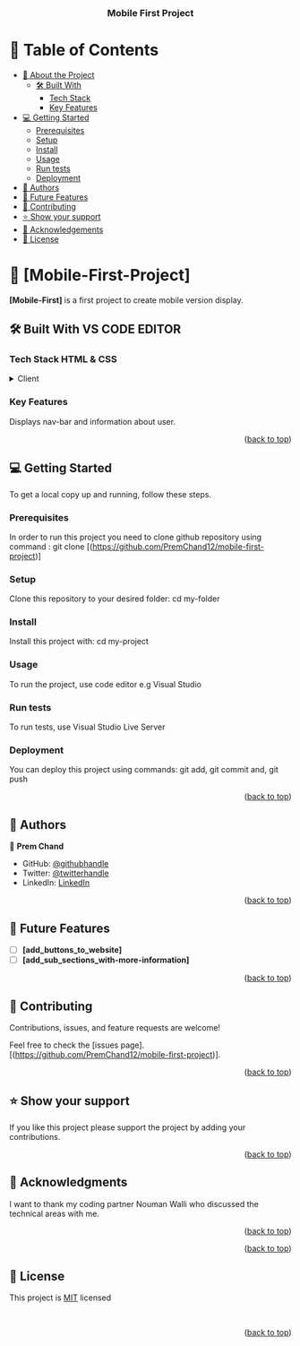 <div align="center">
  
  <br/>

  <h3><b>Mobile First Project</b></h3>

</div>


# 📗 Table of Contents

- [📖 About the Project](#about-project)
  - [🛠 Built With](#built-with)
    - [Tech Stack](#tech-stack)
    - [Key Features](#key-features)
- [💻 Getting Started](#getting-started)
  - [Prerequisites](#prerequisites)
  - [Setup](#setup)
  - [Install](#install)
  - [Usage](#usage)
  - [Run tests](#run-tests)
  - [Deployment](#deployment)
- [👥 Authors](#authors)
- [🔭 Future Features](#future-features)
- [🤝 Contributing](#contributing)
- [⭐️ Show your support](#support)
- [🙏 Acknowledgements](#acknowledgements)
- [📝 License](#license)


# 📖 [Mobile-First-Project] <a name="about-project"></a>

**[Mobile-First]** is a first project to create mobile version display.

## 🛠 Built With <a name="built-with">VS CODE EDITOR</a>

### Tech Stack <a name="tech-stack">HTML & CSS</a> 
  <details>
    <summary>Client</summary>
    <ul>
      <li>HTML</li>
      <li>CSS</li>
    </ul>
  </details>

### Key Features <a name="key-features"></a> 

Displays nav-bar and information about user.

<p align="right">(<a href="#readme-top">back to top</a>)</p>


## 💻 Getting Started <a name="getting-started"></a>

To get a local copy up and running, follow these steps.

### Prerequisites

In order to run this project you need to clone github repository using command : git clone [(https://github.com/PremChand12/mobile-first-project)]

### Setup

Clone this repository to your desired folder: cd my-folder

### Install

Install this project with: cd my-project

### Usage

To run the project, use code editor e.g Visual Studio

### Run tests

To run tests, use Visual Studio Live Server

### Deployment

You can deploy this project using commands:
git add,
git commit and,
git push

<p align="right">(<a href="#readme-top">back to top</a>)</p>


## 👥 Authors <a name="authors"></a>

👤 **Prem Chand**

- GitHub: [@githubhandle](https://github.com/PremChand12)
- Twitter: [@twitterhandle](https://twitter.com/Chandu1111112)
- LinkedIn: [LinkedIn](https://www.linkedin.com/in/prem-chand-maddati-15a69a1a8/)

<p align="right">(<a href="#readme-top">back to top</a>)</p>

## 🔭 Future Features <a name="future-features"></a>

- [ ] **[add_buttons_to_website]**
- [ ] **[add_sub_sections_with-more-information]**

<p align="right">(<a href="#readme-top">back to top</a>)</p>

## 🤝 Contributing <a name="contributing"></a>

Contributions, issues, and feature requests are welcome!

Feel free to check the [issues page].[(https://github.com/PremChand12/mobile-first-project)].

<p align="right">(<a href="#readme-top">back to top</a>)</p>


## ⭐️ Show your support <a name="support"></a>

If you like this project please support the project by adding your contributions.

<p align="right">(<a href="#readme-top">back to top</a>)</p>

## 🙏 Acknowledgments <a name="acknowledgements"></a>

I want to thank my coding partner Nouman Walli who discussed the technical areas with me.

<p align="right">(<a href="#readme-top">back to top</a>)</p>

<p align="right">(<a href="#readme-top">back to top</a>)</p>

## 📝 License <a name="license"></a>
  
This project is [MIT](./LICENSE) licensed

<br />

<p align="right">(<a href="#readme-top">back to top</a>)</p>
